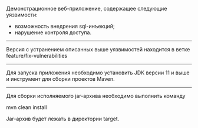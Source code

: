 Демонстрационное веб-приложение, содержащее следующие уязвимости:
- возможность внедрения sql-инъекций;
- нарушение контроля доступа.
____
Версия с устранением описанных выше уязвимостей находится в ветке feature/fix-vulnerabilities
____
Для запуска приложения необходимо установить JDK версии 11 и выше и инструмент для сборки проектов Maven.
____
Для сборки исполняемого jar-архива необходимо выполнить команду

mvn clean install

Jar-архив будет лежать в директории target.